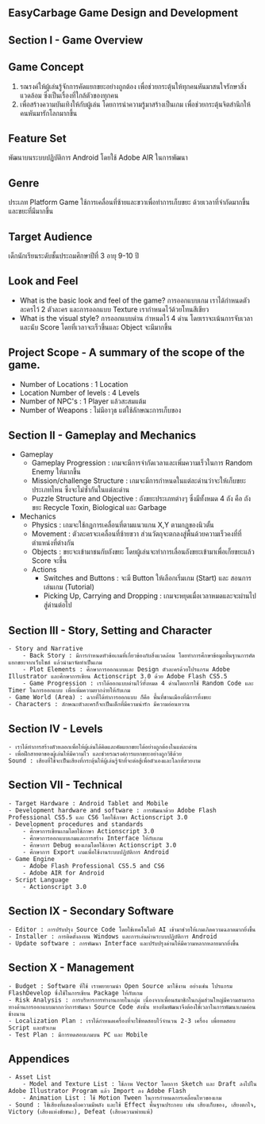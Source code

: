 ## EasyCarbage Game Design and Development 

## Section I - Game Overview

## Game Concept
1. รณรงค์ให้ผู้เล่นรู้จักการคัดแยกขยะอย่างถูกต้อง เพื่อช่วยกระตุ้นให้ทุกคนหันมาสนใจรักษาสิ่งแวดล้อม ซึ่งเป็นเรื่องที่ใกล้ตัวของทุกคน
2. เพื่อสร้างความบันเทิงให้กับผู้เล่น โดยการนำความรู้มาสร้างเป็นเกม เพื่อช่วยกระตุ้นจิตสำนึกให้คนหันมารักโลกมากขึ้น

## Feature Set
พัฒนาบนระบบปฏิบัติการ Android โดยใช้ Adobe AIR ในการพัฒนา

## Genre
ประเภท Platform Game ใช้การเคลื่อนที่ซ้ายและขวาเพื่อทำการเก็บขยะ ด้วยเวลาที่จำกัดมากขึ้น และขยะที่มีมากขึ้น

## Target Audience
เด็กนักเรียนระดับชั้นประถมศึกษาปีที่ 3 อายุ 9-10 ปี

## Look and Feel
- What is the basic look and feel of the game?
การออกแบบเกม เราได้กำหนดตัวละครไว้ 2 ตัวละคร และการออกแบบ Texture เรากำหนดไว้ด้วยโทนสีเขียว
- What is the visual style?
การออกแบบด่าน กำหนดไว้ 4 ด่าน โดยเราจะเน้นการจับเวลาและนับ Score โดยที่เวลาจะเร็วขึ้นและ Object จะมีมากขึ้น

## Project Scope - A summary of the scope of the game.
- Number of Locations : 1 Location
- Location Number of levels : 4 Levels 
- Number of NPC's : 1 Player แล้วสะสมแต้ม
- Number of Weapons : ไม่มีอาวุธ แต่ใช้ลักษณะการเก็บของ

## Section II - Gameplay and Mechanics
- Gameplay 
	- Gameplay Progression : เกมจะมีการจำกัดเวลาและเพิ่มความเร็วในการ Random Enemy ให้มากขึ้น
	- Mission/challenge Structure : เกมจะมีการกำหนดในแต่ละด่านว่าจะให้เก็บขยะประเภทไหน ซึ่งจะไม่ซ้ำกันในแต่ละด่าน
	- Puzzle Structure and Objective : ถังขยะประเภทต่างๆ ซึ่งมีทั้งหมด 4 ถัง คือ ถังขยะ Recycle Toxin, Biological และ Garbage
- Mechanics 
	- Physics : เกมจะใช้กฏการเคลื่อนที่ตามแนวแกน X,Y ตามกฏของนิวตั้น
	- Movement : ตัวละครจะเคลื่อนที่ซ้ายขวา ส่วนวัตถุจะตกลงสู่พื้นด้วยความเร็วคงที่ที่ตำแหน่งที่ต่างกัน
	- Objects : ขยะจะเข้ามาชนกับถังขยะ โดยผู้เล่นจะทำการเลื่อนถังขยะเข้ามาเพื่อเก็ยขยะแล้ว Score จะขึ้น
	- Actions 
		- Switches and Buttons : จะมี Button ให้เลือกเริ่มเกม (Start) และ สอนการเล่นเกม (Tutorial)
		- Picking Up, Carrying and Dropping : เกมจะหยุดเมื่อเวลาหมดและจะผ่านไปสู่ด่านต่อไป

## Section III - Story, Setting and Character
	- Story and Narrative
		- Back Story : มีการกำหนดหัวข้อเกมที่เกี่ยวข้องกับสิ่งแวดล้อม โดยทำการศึกษาข้อมูลพื้นฐานการคัดแยกขยะจากเว็บไซต์ แล้วนำมาจัดทำเป็นเกม
		- Plot Elements : ศึกษาการออกแบบและ Design ตัวละครด้วยโปรแกรม Adobe Illustrator และศึกษาการเขียน Actionscript 3.0 ด้วย Adobe Flash CS5.5
		- Game Progression : เราได้ออกแบบด่านไว้ทั้งหมด 4 ด่านโดยการใช้ Random Code และ Timer ในการออกแบบ เพื่อเพิ่มความยากง่ายให้กับเกม
	- Game World (Area) : ฉากที่ได้ทำการออกแบบ ก็คือ พื้นที่ชานเมืองที่มีการทิ้งขยะ
	- Characters : ลักษณะตัวละครก็จะเป็นเด็กที่มีความน่ารัก มีความอ่อนหวาน

## Section IV - Levels 
	- เราได้ทำการสร้างตัวหลอกเพื่อให้ผู้เล่นได้คิดและคัดแยกขยะได้อย่างถูกต้องในแต่ละด่าน
	- เพื่อฝึกสายตาของผู้เล่นให้มีความไว และช่วยรณรงค์การแยกขยะอย่างถูกวิธีด้วย
	Sound : เสียงที่ใช้จะเป็นเสียงที่กระตุ้นให้ผู้เล่นรู้จักที่จะต่อสู้เพื่อตัวเองและโลกที่สวยงาม

## Section VII - Technical
	- Target Hardware : Android Tablet and Mobile
	- Development hardware and software : การพัฒนาด้วย Adobe Flash Professional CS5.5 และ CS6 โดยใช้ภาษา Actionscript 3.0
	- Development procedures and standards 
		- ศึกษาการเขียนเกมโดยใช้ภาษา Actionscript 3.0 
		- ศึกษาการออกแบบเกมและการสร้าง Interface ให้กับเกม
		- ศึกษาการ Debug ของเกมโดยใช้ภาษา Actionscript 3.0
		- ศึกษาการ Export เกมเพื่อใช้งานระบบปฏิบัติการ Android 
	- Game Engine
		- Adobe Flash Professional CS5.5 and CS6
		- Adobe AIR for Android 
	- Script Language
		- Actionscript 3.0

## Section IX - Secondary Software
	- Editor : การปรับปรุง Source Code โดยใช้เทคโนโลยี AI เข้ามาช่วยให้เกมเกิดความฉลาดมากยิ่งขึ้น
	- Installer : การติดตั้งลงบน Windows และการเล่นผ่านระบบปฏิบัติการ Android 
	- Update software : การพัฒนา Interface และปรับปรุงด่านให้มีความหลากหลายมากยิ่งขึ้น

## Section X - Management
	- Budget : Software ที่ใช้ เราพยายามนำ Open Source มาใช้งาน อย่างเช่น โปรแกรม FlashDevelop ซึ่งใช้ในการเขียน Package ให้กับเกม 
	- Risk Analysis : การบริหารการทำงานภายในกลุ่ม เนื่องจากเพื่อนสมาชิกในกลุ่มส่วนใหญ่มีความสามารถทางด้านการออกแบบมากกว่าการพัฒนา Source Code ดังนั้น ทางทีมพัฒนาจึงต้องใช้เวลาในการพัฒนาเกมค่อนช้างนาน
	- Localization Plan : เราได้กำหนดเครื่องที่จะใช้ทดสอบไว้จำนวน 2-3 เครื่อง เพื่อทดสอบ Script และตัวเกม
	- Test Plan : มีการทดสอบเกมบน PC และ Mobile 

## Appendices 
	- Asset List 		
		- Model and Texture List : ใช้ภาพ Vector โดยการ Sketch และ Draft ลงไปใน Adobe Illustrator Program แล้ว Import ลง Adobe Flash 
		- Animation List : ใช้ Motion Tween ในการกำหนดการเคลื่อนไหวของเกม
	- Sound : ใช้เสียงที่แสดงถึงความมีพลัง และใช้ Effect พื้นฐานประกอบ เช่น เสียงเก็บของ, เสียงตกใจ, Victory (เสียงแห่งชัยชนะ), Defeat (เสียงความพ่ายแพ้)